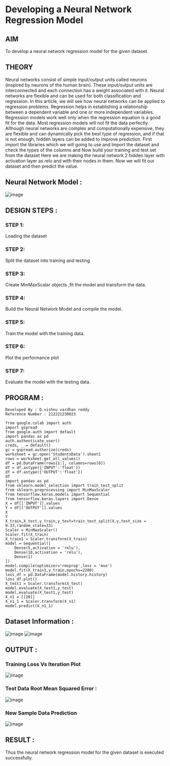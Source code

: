 # Developing a Neural Network Regression Model

## AIM

To develop a neural network regression model for the given dataset.

## THEORY

Neural networks consist of simple input/output units called neurons (inspired by neurons of the human brain). These input/output units are interconnected and each connection has a weight associated with it. Neural networks are flexible and can be used for both classification and regression. In this article, we will see how neural networks can be applied to regression problems.
Regression helps in establishing a relationship between a dependent variable and one or more independent variables. Regression models work well only when the regression equation is a good fit for the data. Most regression models will not fit the data perfectly. Although neural networks are complex and computationally expensive, they are flexible and can dynamically pick the best type of regression, and if that is not enough, hidden layers can be added to improve prediction.
First import the libraries which we will going to use and Import the dataset and check the types of the columns and Now build your training and test set from the dataset Here we are making the neural network 2 hidden layer with activation layer as relu and with their nodes in them. Now we will fit our dataset and then predict the value.


## Neural Network Model :

![image](https://github.com/vishnudorigundla/basic-nn-model/assets/94175324/bb425664-c09e-4208-aa0d-1f986774869c)

## DESIGN STEPS :

### STEP 1:

Loading the dataset

### STEP 2:

Split the dataset into training and testing

### STEP 3:

Create MinMaxScalar objects ,fit the model and transform the data.

### STEP 4:

Build the Neural Network Model and compile the model.

### STEP 5:

Train the model with the training data.

### STEP 6:

Plot the performance plot

### STEP 7:

Evaluate the model with the testing data.

## PROGRAM :
```
Developed By : D.vishnu vardhan reddy
Reference Number : 212221230023
```
```
from google.colab import auth
import gspread
from google.auth import default
import pandas as pd
auth.authenticate_user()
creds, _ = default()
gc = gspread.authorize(creds)
worksheet = gc.open('StudentsData').sheet1
rows = worksheet.get_all_values()
df = pd.DataFrame(rows[1:], columns=rows[0])
df = df.astype({'INPUT':'float'})
df = df.astype({'OUTPUT':'float'})
df
import pandas as pd
from sklearn.model_selection import train_test_split
from sklearn.preprocessing import MinMaxScaler
from tensorflow.keras.models import Sequential
from tensorflow.keras.layers import Dense
X = df[['INPUT']].values
Y = df[['OUTPUT']].values
X
Y
X_train,X_test,y_train,y_test=train_test_split(X,y,test_size = 0.33,random_state=33)
Scaler = MinMaxScaler()
Scaler.fit(X_train)
X_train1 = Scaler.transform(X_train)
model = Sequential([
    Dense(5,activation = 'relu'),
    Dense(10,activation = 'relu'),
    Dense(1)
])
model.compile(optimizer='rmsprop',loss = 'mse')
model.fit(X_train1,y_train,epochs=2200)
loss_df = pd.DataFrame(model.history.history)
loss_df.plot()
X_test1 = Scaler.transform(X_test)
model.evaluate(X_test1,y_test)
model.evaluate(X_test1,y_test)
X_n1 = [[20]]
X_n1_1 = Scaler.transform(X_n1)
model.predict(X_n1_1)
```



## Dataset Information :

![image](https://github.com/vishnudorigundla/basic-nn-model/assets/94175324/95480c13-bcb3-45bf-a130-418ad71cae82)
![image](https://github.com/vishnudorigundla/basic-nn-model/assets/94175324/35eb7809-26fe-4107-a111-f61c7cbf66c0)


## OUTPUT :

### Training Loss Vs Iteration Plot

![image](https://github.com/vishnudorigundla/basic-nn-model/assets/94175324/a4e61011-0392-4865-bf8f-1aa8baf93cc6)


### Test Data Root Mean Squared Error :
![image](https://github.com/vishnudorigundla/basic-nn-model/assets/94175324/91940c5d-f88f-4e97-ac3f-2f993fd3c3b0)


### New Sample Data Prediction

![image](https://github.com/vishnudorigundla/basic-nn-model/assets/94175324/7927fc6a-0ed5-451d-a210-09112af6795f)


## RESULT :
Thus the neural network regression model for the given dataset is executed successfully.
